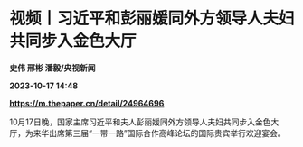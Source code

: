 # 视频丨习近平和彭丽媛同外方领导人夫妇共同步入金色大厅
**史伟 邢彬 潘毅/央视新闻**

**2023-10-17 14:48**

**https://m.thepaper.cn/detail/24964696**

10月17日晚，国家主席习近平和夫人彭丽媛同外方领导人夫妇共同步入金色大厅，为来华出席第三届“一带一路”国际合作高峰论坛的国际贵宾举行欢迎宴会。